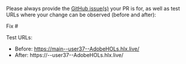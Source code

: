Please always provide the [GitHub issue(s)](../issues) your PR is for, as well as test URLs where your change can be observed (before and after):

Fix #<gh-issue-id>

Test URLs:
- Before: https://main--user37--AdobeHOLs.hlx.live/
- After: https://<branch>--user37--AdobeHOLs.hlx.live/
